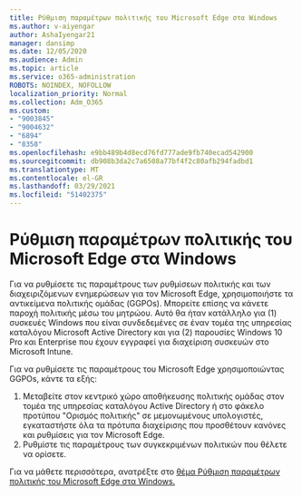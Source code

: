 ```yaml
---
title: Ρύθμιση παραμέτρων πολιτικής του Microsoft Edge στα Windows
ms.author: v-aiyengar
author: AshaIyengar21
manager: dansimp
ms.date: 12/05/2020
ms.audience: Admin
ms.topic: article
ms.service: o365-administration
ROBOTS: NOINDEX, NOFOLLOW
localization_priority: Normal
ms.collection: Adm_O365
ms.custom:
- "9003845"
- "9004632"
- "6894"
- "8358"
ms.openlocfilehash: e9bb489b4d8ecd76fd777ade9fb740ecad542900
ms.sourcegitcommit: db908b3da2c7a6508a77bf4f2c80afb294fadbd1
ms.translationtype: MT
ms.contentlocale: el-GR
ms.lasthandoff: 03/29/2021
ms.locfileid: "51402375"
---
```

# <a name="configure-microsoft-edge-policy-settings-on-windows"></a>Ρύθμιση παραμέτρων πολιτικής του Microsoft Edge στα Windows

Για να ρυθμίσετε τις παραμέτρους των ρυθμίσεων πολιτικής και των διαχειριζόμενων ενημερώσεων για τον Microsoft Edge, χρησιμοποιήστε τα αντικείμενα πολιτικής ομάδας (GGPOs). Μπορείτε επίσης να κάνετε παροχή πολιτικής μέσω του μητρώου. Αυτό θα ήταν κατάλληλο για (1) συσκευές Windows που είναι συνδεδεμένες σε έναν τομέα της υπηρεσίας καταλόγου Microsoft Active Directory και για (2) παρουσίες Windows 10 Pro και Enterprise που έχουν εγγραφεί για διαχείριση συσκευών στο Microsoft Intune.

Για να ρυθμίσετε τις παραμέτρους του Microsoft Edge χρησιμοποιώντας GGPOs, κάντε τα εξής:

1. Μεταβείτε στον κεντρικό χώρο αποθήκευσης πολιτικής ομάδας στον τομέα της υπηρεσίας καταλόγου Active Directory ή στο φάκελο προτύπου "Ορισμός πολιτικής" σε μεμονωμένους υπολογιστές, εγκαταστήστε όλα τα πρότυπα διαχείρισης που προσθέτουν κανόνες και ρυθμίσεις για τον Microsoft Edge.
2. Ρυθμίστε τις παραμέτρους των συγκεκριμένων πολιτικών που θέλετε να ορίσετε.

Για να μάθετε περισσότερα, ανατρέξτε στο [θέμα Ρύθμιση παραμέτρων πολιτικής του Microsoft Edge στα Windows.](https://go.microsoft.com/fwlink/?linkid=2135024)

